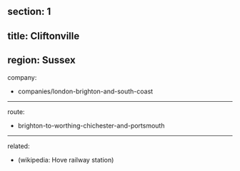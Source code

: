 section: 1
----
title: Cliftonville
----
region: Sussex
----
company:
- companies/london-brighton-and-south-coast
----
route:
- brighton-to-worthing-chichester-and-portsmouth
----
related:
- (wikipedia: Hove railway station)
